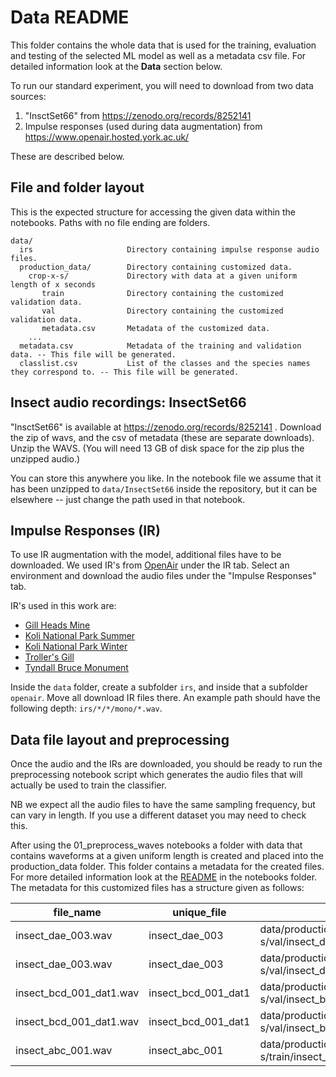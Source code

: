 # Data README 

This folder contains the whole data that is used for the training, evaluation and testing of the selected ML model as well as a metadata csv file. For detailed information look at the **Data** section below.

To run our standard experiment, you will need to download from two data sources:

1. "InsctSet66" from https://zenodo.org/records/8252141
2. Impulse responses (used during data augmentation) from https://www.openair.hosted.york.ac.uk/

These are described below.

## File and folder layout
This is the expected structure for accessing the given data within the notebooks. Paths with no file ending are folders.

~~~
data/
  irs                     Directory containing impulse response audio files.
  production_data/        Directory containing customized data.
    crop-x-s/             Directory with data at a given uniform length of x seconds
       train              Directory containing the customized validation data.
       val                Directory containing the customized validation data.
       metadata.csv       Metadata of the customized data.
    ...
  metadata.csv            Metadata of the training and validation data. -- This file will be generated.
  classlist.csv           List of the classes and the species names they correspond to. -- This file will be generated.
~~~

## Insect audio recordings: InsectSet66

"InsctSet66" is available at https://zenodo.org/records/8252141 . Download the zip of wavs, and the csv of metadata (these are separate downloads). Unzip the WAVS. (You will need 13 GB of disk space for the zip plus the unzipped audio.)

You can store this anywhere you like. In the notebook file we assume that it has been unzipped to `data/InsectSet66` inside the repository, but it can be elsewhere -- just change the path used in that notebook.

## Impulse Responses (IR)

To use IR augmentation with the model, additional files have to be downloaded. 
We used IR's from [OpenAir](https://www.openair.hosted.york.ac.uk/) under the IR tab.
Select an environment and download the audio files under the "Impulse Responses" tab.

IR's used in this work are:
- [Gill Heads Mine](https://www.openair.hosted.york.ac.uk/?page_id=494)
- [Koli National Park Summer](https://www.openair.hosted.york.ac.uk/?page_id=577)
- [Koli National Park Winter](https://www.openair.hosted.york.ac.uk/?page_id=584)
- [Troller's Gill](https://www.openair.hosted.york.ac.uk/?page_id=745)
- [Tyndall Bruce Monument](https://www.openair.hosted.york.ac.uk/?page_id=764)

Inside the `data` folder, create a subfolder `irs`, and inside that a subfolder `openair`. Move all download IR files there.
An example path should have the following depth: ``irs/*/*/mono/*.wav``.

## Data file layout and preprocessing
Once the audio and the IRs are downloaded, you should be ready to run the preprocessing notebook script which generates the audio files that will actually be used to train the classifier.

NB we expect all the audio files to have the same sampling frequency, but can vary in length. If you use a different dataset you may need to check this.

After using the 01_preprocess_waves notebooks a folder with data that contains waveforms at a given uniform length is created and placed into the production_data folder. This folder contains a metadata for the created files.
For more detailed information look at the [README](https://github.com/Dom1L/GDSC23/blob/main/notebooks/README.md) in the notebooks folder.
The metadata for this customized files has a structure given as follows:

| file_name | unique_file | path | label | subset |
| ----------- | ----------- | ----------- | ----------- | ----------- |
| insect_dae_003.wav | insect_dae_003 | data/production_data/crop-x-s/val/insect_dae_003_chunk1.wav | 49 | validation | 
| insect_dae_003.wav | insect_dae_003 | data/production_data/crop-x-s/val/insect_dae_003_chunk1.wav | 49 | validation | 
| insect_bcd_001_dat1.wav | insect_bcd_001_dat1 | data/production_data/crop-x-s/val/insect_bcd_001_dat1_loop.wav | 34 | validation | 
| insect_bcd_001_dat1.wav | insect_bcd_001_dat1 | data/production_data/crop-x-s/val/insect_bcd_001_dat1_padded.wav | 34 | validation | 
| insect_abc_001.wav | insect_abc_001 | data/production_data/crop-x-s/train/insect_abc_001_chunk1.wav | 1 | train |
